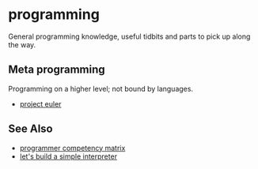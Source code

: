 # programming
General programming knowledge, useful tidbits and parts to pick up along the
way.

## Meta programming
Programming on a higher level; not bound by languages.

- [project euler](https://projecteuler.net/)

## See Also
- [programmer competency matrix](http://sijinjoseph.com/programmer-competency-matrix/)
- [let's build a simple interpreter](http://ruslanspivak.com/lsbasi-part1/)
